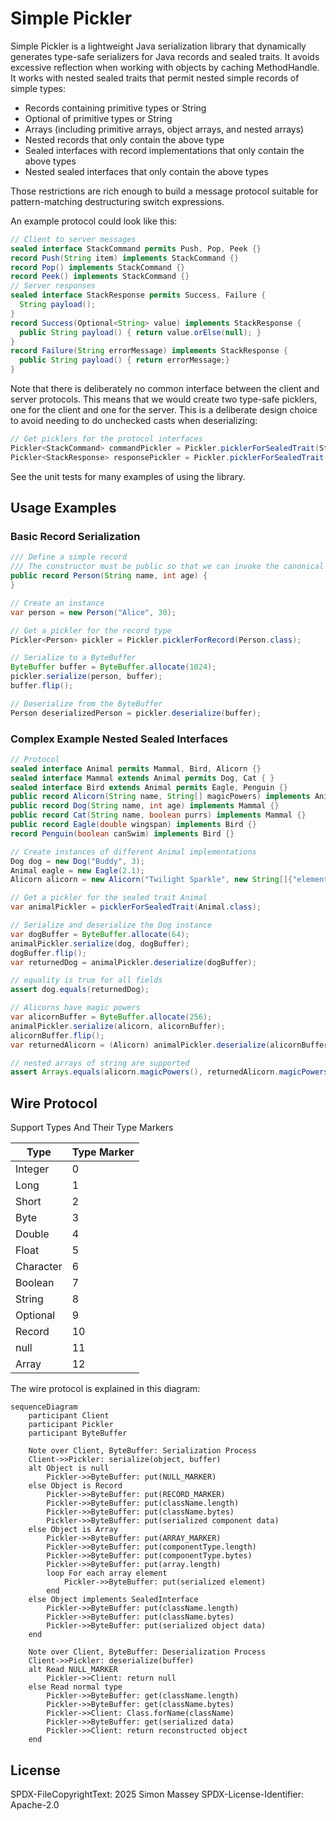 # Simple Pickler

Simple Pickler is a lightweight Java serialization library that dynamically generates type-safe serializers for Java records and sealed traits. It avoids excessive reflection when working with objects by caching MethodHandle. It works with nested sealed traits that permit nested simple records of simple types: 

- Records containing primitive types or String
- Optional of primitive types or String
- Arrays (including primitive arrays, object arrays, and nested arrays)
- Nested records that only contain the above type 
- Sealed interfaces with record implementations that only contain the above types
- Nested sealed interfaces that only contain the above types

Those restrictions are rich enough to build a message protocol suitable for pattern-matching destructuring switch expressions. 

An example protocol could look like this:

```java
// Client to server messages
sealed interface StackCommand permits Push, Pop, Peek {}
record Push(String item) implements StackCommand {}
record Pop() implements StackCommand {}
record Peek() implements StackCommand {}
// Server responses
sealed interface StackResponse permits Success, Failure {
  String payload();
}
record Success(Optional<String> value) implements StackResponse {
  public String payload() { return value.orElse(null); }
}
record Failure(String errorMessage) implements StackResponse {
  public String payload() { return errorMessage;}
}
```

Note that there is deliberately no common interface between the client and server protocols. This means that we would 
create two type-safe picklers, one for the client and one for the server. This is a deliberate design choice to avoid 
needing to do unchecked casts when deserializing: 

```java
// Get picklers for the protocol interfaces
Pickler<StackCommand> commandPickler = Pickler.picklerForSealedTrait(StackCommand.class);
Pickler<StackResponse> responsePickler = Pickler.picklerForSealedTrait(StackResponse.class);
```

See the unit tests for many examples of using the library.

## Usage Examples

### Basic Record Serialization

```java
/// Define a simple record
/// The constructor must be public so that we can invoke the canonical constructor form the pickler package
public record Person(String name, int age) {
}

// Create an instance
var person = new Person("Alice", 30);

// Get a pickler for the record type
Pickler<Person> pickler = Pickler.picklerForRecord(Person.class);

// Serialize to a ByteBuffer
ByteBuffer buffer = ByteBuffer.allocate(1024);
pickler.serialize(person, buffer);
buffer.flip();

// Deserialize from the ByteBuffer
Person deserializedPerson = pickler.deserialize(buffer);
```

### Complex Example Nested Sealed Interfaces

```java
// Protocol
sealed interface Animal permits Mammal, Bird, Alicorn {}
sealed interface Mammal extends Animal permits Dog, Cat { }
sealed interface Bird extends Animal permits Eagle, Penguin {}
public record Alicorn(String name, String[] magicPowers) implements Animal {}
public record Dog(String name, int age) implements Mammal {}
public record Cat(String name, boolean purrs) implements Mammal {}
public record Eagle(double wingspan) implements Bird {}
record Penguin(boolean canSwim) implements Bird {}

// Create instances of different Animal implementations
Dog dog = new Dog("Buddy", 3);
Animal eagle = new Eagle(2.1);
Alicorn alicorn = new Alicorn("Twilight Sparkle", new String[]{"elements of harmony", "wings of a pegasus"});

// Get a pickler for the sealed trait Animal
var animalPickler = picklerForSealedTrait(Animal.class);

// Serialize and deserialize the Dog instance
var dogBuffer = ByteBuffer.allocate(64);
animalPickler.serialize(dog, dogBuffer);
dogBuffer.flip();
var returnedDog = animalPickler.deserialize(dogBuffer);

// equality is true for all fields
assert dog.equals(returnedDog);

// Alicorns have magic powers
var alicornBuffer = ByteBuffer.allocate(256);
animalPickler.serialize(alicorn, alicornBuffer);
alicornBuffer.flip();
var returnedAlicorn = (Alicorn) animalPickler.deserialize(alicornBuffer);

// nested arrays of string are supported
assert Arrays.equals(alicorn.magicPowers(), returnedAlicorn.magicPowers();
```

## Wire Protocol

Support Types And Their Type Markers

| Type      | Type Marker |
|-----------|---|
| Integer   | 0 |
| Long      | 1 |
| Short     | 2 |
| Byte      | 3 |
| Double    | 4 |
| Float     | 5 |
| Character | 6 |
| Boolean   | 7 |
| String    | 8 |
| Optional  | 9 |
| Record    | 10 |
| null      | 11 |
| Array     | 12 |

The wire protocol is explained in this diagram: 

```mermaid
sequenceDiagram
    participant Client
    participant Pickler
    participant ByteBuffer
    
    Note over Client, ByteBuffer: Serialization Process
    Client->>Pickler: serialize(object, buffer)
    alt Object is null
        Pickler->>ByteBuffer: put(NULL_MARKER)
    else Object is Record
        Pickler->>ByteBuffer: put(RECORD_MARKER)
        Pickler->>ByteBuffer: put(className.length)
        Pickler->>ByteBuffer: put(className.bytes)
        Pickler->>ByteBuffer: put(serialized component data)
    else Object is Array
        Pickler->>ByteBuffer: put(ARRAY_MARKER)
        Pickler->>ByteBuffer: put(componentType.length)
        Pickler->>ByteBuffer: put(componentType.bytes)
        Pickler->>ByteBuffer: put(array.length)
        loop For each array element
            Pickler->>ByteBuffer: put(serialized element)
        end
    else Object implements SealedInterface
        Pickler->>ByteBuffer: put(className.length)
        Pickler->>ByteBuffer: put(className.bytes)
        Pickler->>ByteBuffer: put(serialized object data)
    end
    
    Note over Client, ByteBuffer: Deserialization Process
    Client->>Pickler: deserialize(buffer)
    alt Read NULL_MARKER
        Pickler->>Client: return null
    else Read normal type
        Pickler->>ByteBuffer: get(className.length)
        Pickler->>ByteBuffer: get(className.bytes)
        Pickler->>Client: Class.forName(className)
        Pickler->>ByteBuffer: get(serialized data)
        Pickler->>Client: return reconstructed object
    end
```



## License

SPDX-FileCopyrightText: 2025 Simon Massey
SPDX-License-Identifier: Apache-2.0
